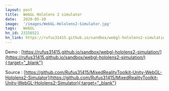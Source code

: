 ```yaml
---
layout: post
title:  WebGL Hololens 2 simulator
date:   2020-05-10
image:  '/images/WebGL-Hololens2-Simulator.jpg'
tags:   WebGL
hn_id: 23156521
hn_link: https://rufus31415.github.io/sandbox/webgl-hololens2-simulation/
---
```



Demo : [https://rufus31415.github.io/sandbox/webgl-hololens2-simulation/](https://rufus31415.github.io/sandbox/webgl-hololens2-simulation/){:target="_blank"}

Source : [https://github.com/Rufus31415/MixedRealityToolkit-Unity-WebGL-Hololens2-Simulator](https://github.com/Rufus31415/MixedRealityToolkit-Unity-WebGL-Hololens2-Simulator){:target="_blank"}